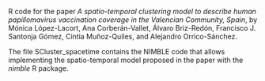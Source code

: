 R code for the paper *A spatio-temporal clustering model to describe human papillomavirus vaccination coverage in the Valencian Community, Spain*, by Mónica López-Lacort, Ana Corberán-Vallet, Álvaro Briz-Redón, Francisco J. Santonja Gómez, Cintia Muñoz-Quiles, and Alejandro Orrico-Sánchez.

The file SCluster_spacetime contains the NIMBLE code that allows implementing the spatio-temporal model proposed in the paper with the *nimble* R package.
